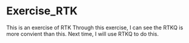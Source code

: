 # Exercise_RTK
This is an exercise of RTK
Through this exercise, I can see the RTKQ is more convient than this.
Next time, I will use RTKQ to do this.
